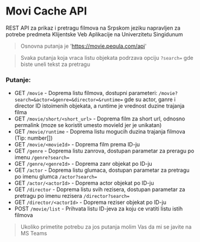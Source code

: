 # Movi Cache API

REST API za prikaz i pretragu filmova na Srpskom jeziku napravljen za potrebe predmeta Klijentske Veb Aplikacije na Univerzitetu Singidunum

> Osnovna putanja je 'https://movie.pequla.com/api'

> Svaka putanja koja vraca listu objekata podrzava opciju `?search=` gde biste uneli tekst za pretragu

### Putanje:

- GET `/movie` - Doprema listu filmova, dostupni parameteri: `/movie?search=&actor=&genre=&director=&runtime=` gde su actor, ganre i director ID istoimenih objekata, a runtime je vrednost duzine trajanja filma
- GET `/movie/short/<short_url>` - Doprema film za short url, odnosno permalink (moze se koristit umesto movieId jer je unikatan)
- GET `/movie/runtime` - Doprema listu mogucih duzina trajanja filmova (Tip: number[])
- GET `/movie/<movieId>` - Doprema film prema ID-ju
- GET `/genre` - Doprema listu zanrova, dostupan parametar za preragu po imenu `/genre?search=`
- GET `/genre/<genreId>` - Doprema zanr objekat po ID-ju
- GET `/actor` - Doprema listu glumaca, dostupan parametar za pretragu po imenu glumca `/actor?search=`
- GET `/actor/<actorId>` - Doprema actor objekat po ID-ju
- GET `/director` - Doprema listu svih rezisera, dostupan parametar za pretragu po imenu rezisera `/director?search=`
- GET `/director/<actorId>` - Doprema reziser objekat po ID-ju
- POST `/movie/list` - Prihvata listu ID-jeva za koju ce vratiti listu istih filmova

> Ukoliko primetite potrebu za jos putanja molim Vas da mi se javite na MS Teams
